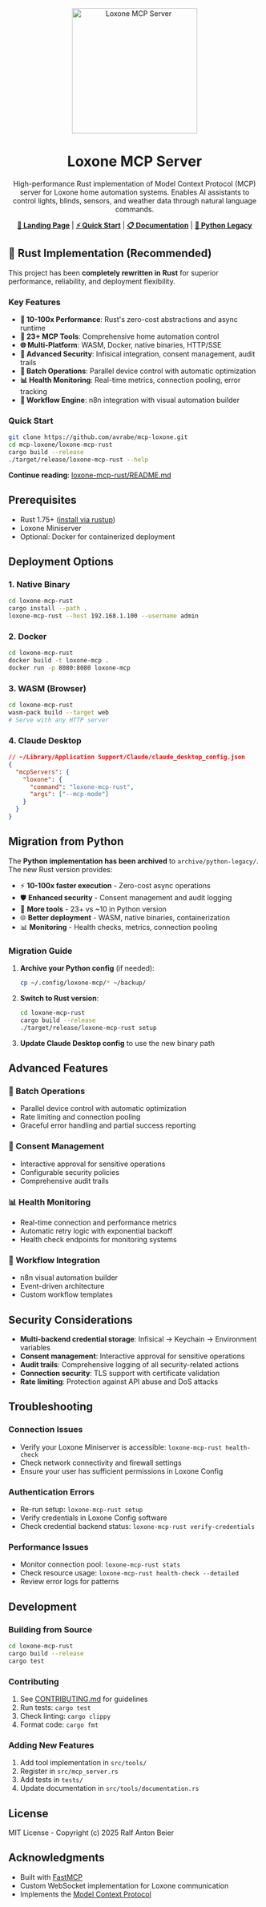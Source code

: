 <!--
SPDX-License-Identifier: MIT
Copyright (c) 2025 Ralf Anton Beier
-->

<div align="center">
  <img src="mcp-loxone-gen1.png" alt="Loxone MCP Server" width="250"/>
  
  # Loxone MCP Server

  High-performance Rust implementation of Model Context Protocol (MCP) server for Loxone home automation systems. Enables AI assistants to control lights, blinds, sensors, and weather data through natural language commands.

  **[📖 Landing Page](https://avrabe.github.io/mcp-loxone/)** | **[⚡ Quick Start](#quick-start)** | **[📋 Documentation](loxone-mcp-rust/README.md)** | **[🐍 Python Legacy](archive/python-legacy/)**
</div>

## 🦀 Rust Implementation (Recommended)

This project has been **completely rewritten in Rust** for superior performance, reliability, and deployment flexibility.

### Key Features

- **🚀 10-100x Performance**: Rust's zero-cost abstractions and async runtime
- **🔧 23+ MCP Tools**: Comprehensive home automation control
- **🌐 Multi-Platform**: WASM, Docker, native binaries, HTTP/SSE
- **🔐 Advanced Security**: Infisical integration, consent management, audit trails  
- **🎯 Batch Operations**: Parallel device control with automatic optimization
- **📊 Health Monitoring**: Real-time metrics, connection pooling, error tracking
- **🔄 Workflow Engine**: n8n integration with visual automation builder

### Quick Start

```bash
git clone https://github.com/avrabe/mcp-loxone.git
cd mcp-loxone/loxone-mcp-rust
cargo build --release
./target/release/loxone-mcp-rust --help
```

**Continue reading**: [loxone-mcp-rust/README.md](loxone-mcp-rust/README.md)

## Prerequisites

- Rust 1.75+ ([install via rustup](https://rustup.rs/))
- Loxone Miniserver
- Optional: Docker for containerized deployment

## Deployment Options

### 1. Native Binary
```bash
cd loxone-mcp-rust
cargo install --path .
loxone-mcp-rust --host 192.168.1.100 --username admin
```

### 2. Docker
```bash
cd loxone-mcp-rust
docker build -t loxone-mcp .
docker run -p 8080:8080 loxone-mcp
```

### 3. WASM (Browser)
```bash
cd loxone-mcp-rust
wasm-pack build --target web
# Serve with any HTTP server
```

### 4. Claude Desktop
```json
// ~/Library/Application Support/Claude/claude_desktop_config.json
{
  "mcpServers": {
    "loxone": {
      "command": "loxone-mcp-rust",
      "args": ["--mcp-mode"]
    }
  }
}
```

## Migration from Python

The **Python implementation has been archived** to `archive/python-legacy/`. The new Rust version provides:

- ⚡ **10-100x faster execution** - Zero-cost async operations
- 🛡️ **Enhanced security** - Consent management and audit logging  
- 🔧 **More tools** - 23+ vs ~10 in Python version
- 🌐 **Better deployment** - WASM, native binaries, containerization
- 📊 **Monitoring** - Health checks, metrics, connection pooling

### Migration Guide

1. **Archive your Python config** (if needed):
   ```bash
   cp ~/.config/loxone-mcp/* ~/backup/
   ```

2. **Switch to Rust version**:
   ```bash
   cd loxone-mcp-rust
   cargo build --release
   ./target/release/loxone-mcp-rust setup
   ```

3. **Update Claude Desktop config** to use the new binary path

## Advanced Features

### 🎯 Batch Operations
- Parallel device control with automatic optimization
- Rate limiting and connection pooling
- Graceful error handling and partial success reporting

### 🔐 Consent Management
- Interactive approval for sensitive operations
- Configurable security policies
- Comprehensive audit trails

### 📊 Health Monitoring
- Real-time connection and performance metrics
- Automatic retry logic with exponential backoff
- Health check endpoints for monitoring systems

### 🔄 Workflow Integration
- n8n visual automation builder
- Event-driven architecture
- Custom workflow templates

## Security Considerations

- **Multi-backend credential storage**: Infisical → Keychain → Environment variables
- **Consent management**: Interactive approval for sensitive operations
- **Audit trails**: Comprehensive logging of all security-related actions
- **Connection security**: TLS support with certificate validation
- **Rate limiting**: Protection against API abuse and DoS attacks

## Troubleshooting

### Connection Issues
- Verify your Loxone Miniserver is accessible: `loxone-mcp-rust health-check`
- Check network connectivity and firewall settings
- Ensure your user has sufficient permissions in Loxone Config

### Authentication Errors
- Re-run setup: `loxone-mcp-rust setup`
- Verify credentials in Loxone Config software
- Check credential backend status: `loxone-mcp-rust verify-credentials`

### Performance Issues
- Monitor connection pool: `loxone-mcp-rust stats`
- Check resource usage: `loxone-mcp-rust health-check --detailed`
- Review error logs for patterns

## Development

### Building from Source
```bash
cd loxone-mcp-rust
cargo build --release
cargo test
```

### Contributing
1. See [CONTRIBUTING.md](CONTRIBUTING.md) for guidelines
2. Run tests: `cargo test`
3. Check linting: `cargo clippy`
4. Format code: `cargo fmt`

### Adding New Features
1. Add tool implementation in `src/tools/`
2. Register in `src/mcp_server.rs`
3. Add tests in `tests/`
4. Update documentation in `src/tools/documentation.rs`

## License

MIT License - Copyright (c) 2025 Ralf Anton Beier

## Acknowledgments

- Built with [FastMCP](https://github.com/jlowin/fastmcp)
- Custom WebSocket implementation for Loxone communication
- Implements the [Model Context Protocol](https://modelcontextprotocol.io)
